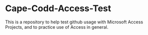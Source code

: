 # Cape-Codd-Access-Test
This is a repository to help test github usage with Microsoft Access Projects, and to practice use of Access in general.
